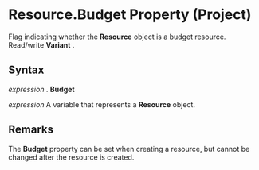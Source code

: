 
# Resource.Budget Property (Project)

Flag indicating whether the  **Resource** object is a budget resource. Read/write **Variant** .


## Syntax

 _expression_ . **Budget**

 _expression_ A variable that represents a **Resource** object.


## Remarks

The  **Budget** property can be set when creating a resource, but cannot be changed after the resource is created.


